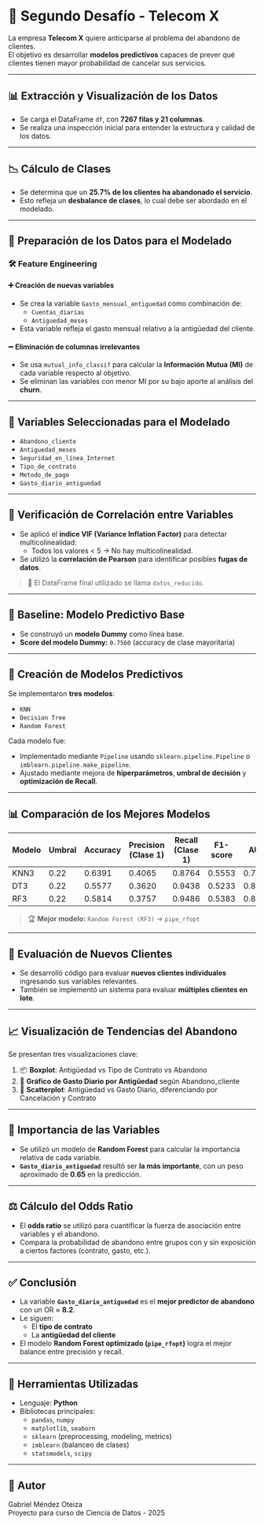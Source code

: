 # 🧠 Segundo Desafío - Telecom X

La empresa **Telecom X** quiere anticiparse al problema del abandono de clientes.  
El objetivo es desarrollar **modelos predictivos** capaces de prever qué clientes tienen mayor probabilidad de cancelar sus servicios.

---

## 📊 Extracción y Visualización de los Datos

- Se carga el DataFrame `df`, con **7267 filas y 21 columnas**.
- Se realiza una inspección inicial para entender la estructura y calidad de los datos.

---

## 📉 Cálculo de Clases

- Se determina que un **25.7% de los clientes ha abandonado el servicio**.
- Esto refleja un **desbalance de clases**, lo cual debe ser abordado en el modelado.

---

## 🧹 Preparación de los Datos para el Modelado

### 🛠️ Feature Engineering

#### ➕ Creación de nuevas variables
- Se crea la variable `Gasto_mensual_antiguedad` como combinación de:
  - `Cuentas_diarias`
  - `Antiguedad_meses`
- Esta variable refleja el gasto mensual relativo a la antigüedad del cliente.

#### ➖ Eliminación de columnas irrelevantes
- Se usa `mutual_info_classif` para calcular la **Información Mutua (MI)** de cada variable respecto al objetivo.
- Se eliminan las variables con menor MI por su bajo aporte al análisis del **churn**.

---

## 📌 Variables Seleccionadas para el Modelado

- `Abandono_cliente`  
- `Antiguedad_meses`  
- `Seguridad_en_línea_Internet`  
- `Tipo_de_contrato`  
- `Metodo_de_pago`  
- `Gasto_diario_antiguedad`

---

## 🔄 Verificación de Correlación entre Variables

- Se aplicó el **índice VIF (Variance Inflation Factor)** para detectar multicolinealidad:
  - Todos los valores < 5 → No hay multicolinealidad.
- Se utilizó la **correlación de Pearson** para identificar posibles **fugas de datos**.

> 📌 El DataFrame final utilizado se llama `datos_reducido`.

---

## 🎯 Baseline: Modelo Predictivo Base

- Se construyó un **modelo Dummy** como línea base.
- **Score del modelo Dummy:** `0.7560` (accuracy de clase mayoritaria)

---

## 🤖 Creación de Modelos Predictivos

Se implementaron **tres modelos**:

- `KNN`  
- `Decision Tree`  
- `Random Forest`

Cada modelo fue:

- Implementado mediante `Pipeline` usando `sklearn.pipeline.Pipeline` o `imblearn.pipeline.make_pipeline`.
- Ajustado mediante mejora de **hiperparámetros**, **umbral de decisión** y **optimización de Recall**.

---

## 📊 Comparación de los Mejores Modelos

| Modelo | Umbral | Accuracy | Precision (Clase 1) | Recall (Clase 1) | F1-score | AUC      |
|--------|--------|----------|----------------------|------------------|----------|----------|
| KNN3    | 0.22   | 0.6391   | 0.4065              | 0.8764           | 0.5553   | 0.7960   |
| DT3     | 0.22   | 0.5577   | 0.3620              | 0.9438           | 0.5233   | 0.8158   |
| RF3     | 0.22   | 0.5814   | 0.3757              | 0.9486           | 0.5383   | 0.8313   |

> 🏆 **Mejor modelo:** `Random Forest (RF3)` → `pipe_rfopt`

---

## 🧪 Evaluación de Nuevos Clientes

- Se desarrolló código para evaluar **nuevos clientes individuales** ingresando sus variables relevantes.
- También se implementó un sistema para evaluar **múltiples clientes en lote**.

---

## 📈 Visualización de Tendencias del Abandono

Se presentan tres visualizaciones clave:

1. 📦 **Boxplot**: Antigüedad vs Tipo de Contrato vs Abandono  
2. 💸 **Gráfico de Gasto Diario por Antigüedad** según Abandono_cliente  
3. 🔵 **Scatterplot**: Antigüedad vs Gasto Diario, diferenciando por Cancelación y Contrato

---

## 🧬 Importancia de las Variables

- Se utilizó un modelo de **Random Forest** para calcular la importancia relativa de cada variable.
- **`Gasto_diario_antiguedad`** resultó ser **la más importante**, con un peso aproximado de **0.65** en la predicción.

---

## ⚖️ Cálculo del Odds Ratio

- El **odds ratio** se utilizó para cuantificar la fuerza de asociación entre variables y el abandono.
- Compara la probabilidad de abandono entre grupos con y sin exposición a ciertos factores (contrato, gasto, etc.).

---

## ✅ Conclusión

- La variable **`Gasto_diario_antiguedad`** es el **mejor predictor de abandono** con un OR ≈ **8.2**.
- Le siguen:
  - El **tipo de contrato**
  - La **antigüedad del cliente**
- El modelo **Random Forest optimizado (`pipe_rfopt`)** logra el mejor balance entre precisión y recall.

---

## 🧰 Herramientas Utilizadas

- Lenguaje: **Python**
- Bibliotecas principales:
  - `pandas`, `numpy`
  - `matplotlib`, `seaborn`
  - `sklearn` (preprocessing, modeling, metrics)
  - `imblearn` (balanceo de clases)
  - `statsmodels`, `scipy`

---

## 👤 Autor

Gabriel Méndez Oteiza  
Proyecto para curso de Ciencia de Datos - 2025
